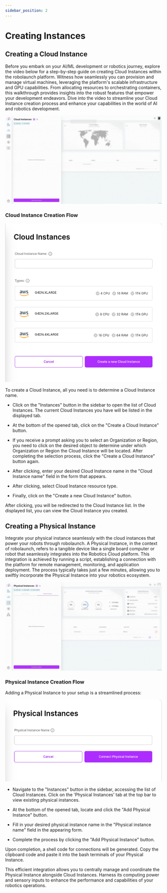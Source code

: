```yaml
---
sidebar_position: 2
---
```


# Creating Instances

## Creating a Cloud Instance

Before you embark on your AI/ML development or robotics journey, explore the video below for a step-by-step guide on creating Cloud Instances within the robolaunch platform. Witness how seamlessly you can provision and manage virtual machines, leveraging the platform's scalable infrastructure and GPU capabilities. From allocating resources to orchestrating containers, this walkthrough provides insights into the robust features that empower your development endeavors. Dive into the video to streamline your Cloud Instance creation process and enhance your capabilities in the world of AI and robotics development.

![To create a Cloud Instance, all you need is to determine a Cloud Instance name.](https://raw.githubusercontent.com/robolaunch/trademark/main/repository-media/docs/user-guide/instance/img/create-instance.gif)

### Cloud Instance Creation Flow

![Create Instance](https://raw.githubusercontent.com/robolaunch/trademark/main/repository-media/docs/user-guide/instance/img/create-instance.png)

To create a Cloud Instance, all you need is to determine a Cloud Instance name.

- Click on the "Instances" button in the sidebar to open the list of Cloud Instances. The current Cloud Instances you have will be listed in the displayed tab.

- At the bottom of the opened tab, click on the "Create a Cloud Instance" button.

- If you receive a prompt asking you to select an Organization or Region, you need to click on the desired object to determine under which Organization or Region the Cloud Instance will be located. After completing the selection process, click the "Create a Cloud Instance" button again.

- After clicking, enter your desired Cloud Instance name in the "Cloud Instance name" field in the form that appears.

- After clicking, select Cloud Instance resource type.

- Finally, click on the "Create a new Cloud Instance" button.

After clicking, you will be redirected to the Cloud Instance list. In the displayed list, you can view the Cloud Instance you created.

## Creating a Physical Instance
Integrate your physical instance seamlessly with the cloud instances that power your robots through robolaunch. A Physical Instance, in the context of robolaunch, refers to a tangible device like a single board computer or robot that seamlessly integrates into the Robotics Cloud platform. This integration is achieved by running a script, establishing a connection with the platform for remote management, monitoring, and application deployment. The process typically takes just a few minutes, allowing you to swiftly incorporate the Physical Instance into your robotics ecosystem.

![You can connect your physical instance to match the instance that will run on the robots with the cloud instance offered by robolaunch.](https://raw.githubusercontent.com/robolaunch/trademark/main/repository-media/docs/user-guide/instance/img/add-physical-instance.gif)

### Physical Instance Creation Flow
Adding a Physical Instance to your setup is a streamlined process:

![You can follow this flow to add your Physical Instance](https://raw.githubusercontent.com/robolaunch/trademark/main/repository-media/docs/user-guide/instance/img/add-physical-instance.png)

- Navigate to the "Instances" button in the sidebar, accessing the list of Cloud Instances. Click on the 'Physical Instances' tab at the top bar to view existing physical instances.

- At the bottom of the opened tab, locate and click the "Add Physical Instance" button.

- Fill in your desired physical instance name in the "Physical instance name" field in the appearing form.

- Complete the process by clicking the "Add Physical Instance" button.

Upon completion, a shell code for connections will be generated. Copy the clipboard code and paste it into the bash terminals of your Physical Instance.

This efficient integration allows you to centrally manage and coordinate the Physical Instance alongside Cloud Instances. Harness its computing power and sensory inputs to enhance the performance and capabilities of your robotics operations.
